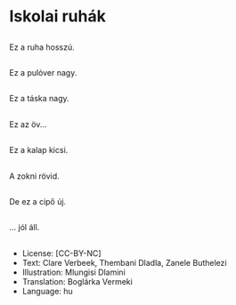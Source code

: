 # Iskolai ruhák

##
Ez a ruha hosszú.

##
Ez a pulóver nagy.

##
Ez a táska nagy.

##
Ez az öv...

##
Ez a kalap kicsi.

##
A zokni rövid.

##
De ez a cipő új.

##
… jól áll.

##
* License: [CC-BY-NC]
* Text: Clare Verbeek, Thembani Dladla, Zanele Buthelezi
* Illustration: Mlungisi Dlamini
* Translation: Boglárka Vermeki
* Language: hu
